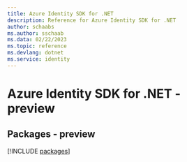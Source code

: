 ```yaml
---
title: Azure Identity SDK for .NET
description: Reference for Azure Identity SDK for .NET
author: schaabs
ms.author: sschaab
ms.data: 02/22/2023
ms.topic: reference
ms.devlang: dotnet
ms.service: identity
---
```

# Azure Identity SDK for .NET - preview
## Packages - preview
[!INCLUDE [packages](identity-index.md)]